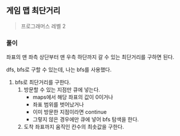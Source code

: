 ## 게임 맵 최단거리

> 프로그래머스 레벨 2

### 풀이

좌표의 맨 좌측 상단부터 맨 우측 하단까지 갈 수 있는 최단거리를 구하면 된다.

dfs, bfs로 구할 수 있는데, 나는 bfs를 사용했다.

1. bfs로 최단거리를 구한다.
   1. 방문할 수 있는 지점만 큐에 넣는다.
      - maps에서 해당 좌표의 값이 0이거나
      - 좌표 범위를 벗어났거나
      - 이미 방문한 지점이라면 continue
      - 그렇지 않은 경우에만 큐에 넣어 bfs 탐색을 한다.
   2. 도착 좌표까지 움직인 칸수의 최솟값을 구한다.
